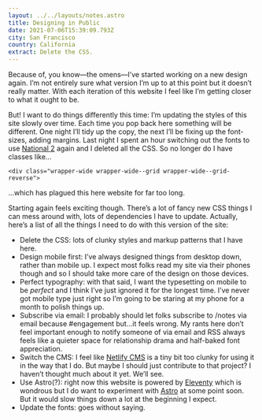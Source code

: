 ```yaml
---
layout: ../../layouts/notes.astro
title: Designing in Public
date: 2021-07-06T15:39:09.793Z
city: San Francisco
country: California
extract: Delete the CSS.
---
```


Because of, you know—the omens—I’ve started working on a new design again. I’m not entirely sure what version I’m up to at this point but it doesn’t really matter. With each iteration of this website I feel like I’m getting closer to what it ought to be.

But! I want to do things differently this time: I’m updating the styles of this site slowly over time. Each time you pop back here something will be different. One night I’ll tidy up the copy, the next I’ll be fixing up the font-sizes, adding margins. Last night I spent an hour switching out the fonts to use [National 2](https://klim.co.nz/retail-fonts/national-2/) again and I deleted all the CSS. So no longer do I have classes like...

```
<div class="wrapper-wide wrapper-wide--grid wrapper-wide--grid-reverse">
```

...which has plagued this here website for far too long.

Starting again feels exciting though. There’s a lot of fancy new CSS things I can mess around with, lots of dependencies I have to update. Actually, here’s a list of all the things I need to do with this version of the site:

- Delete the CSS: lots of clunky styles and markup patterns that I have here.
- Design mobile first: I’ve always designed things from desktop down, rather than mobile up. I expect most folks read my site via their phones though and so I should take more care of the design on those devices.
- Perfect typography: with that said, I want the typesetting on mobile to be _perfect_ and I think I’ve just ignored it for the longest time. I’ve never got mobile type just right so I’m going to be staring at my phone for a month to polish things up.
- Subscribe via email: I probably should let folks subscribe to /notes via email because #engagement but...it feels wrong. My rants here don’t feel important enough to notify someone of via email and RSS always feels like a quieter space for relationship drama and half-baked font appreciation.
- Switch the CMS: I feel like [Netlify CMS](https://www.netlifycms.org/) is a tiny bit too clunky for using it in the way that I do. But maybe I should just contribute to that project? I haven’t thought much about it yet. We’ll see.
- Use Astro(?): right now this website is powered by [Eleventy](https://www.11ty.dev/) which is wondrous but I do want to experiment with [Astro](https://astro.build/) at some point soon. But it would slow things down a lot at the beginning I expect.
- Update the fonts: goes without saying.
